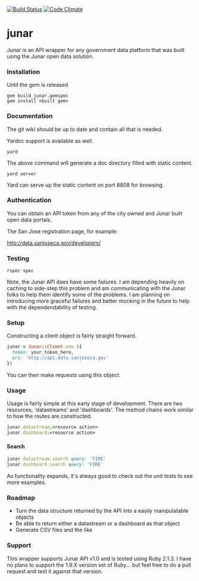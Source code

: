[![Build Status](https://travis-ci.org/howdoicomputer/junar.svg?branch=master)](https://travis-ci.org/howdoicomputer/junar)
[![Code Climate](https://codeclimate.com/github/howdoicomputer/junar/badges/gpa.svg)](https://codeclimate.com/github/howdoicomputer/junar)

junar
====

Junar is an API wrapper for any government data platform that was built using the Junar open data solution.

### Installation

Until the gem is released

    gem build junar.gemspec
    gem install <built gem>

### Documentation

The git wiki should be up to date and contain all that is needed. 

Yardoc support is available as well.

    yard

The above command will generate a doc directory filled with static content.

    yard server

Yard can serve up the static content on port 8808 for browsing.

### Authentication

You can obtain an API token from any of the city owned and Junar built open data portals.

The San Jose registration page, for example: 

http://data.sanjoseca.gov/developers/

### Testing

    rspec spec

Note, the Junar API does have some failures. I am depending heavily on caching to side-step this problem and am communicating with the Junar folks to help them identify some of the problems. I am planning on introducing more graceful failures and better mocking in the future to help with the dependendability of testing.

### Setup 

Constructing a client object is fairly straight forward.

```ruby
junar = Junar::Client.new ({
  token: your_token_here,
  uri: 'http://api.data.sanjoseca.gov'
}) 
```

You can then make requests using this object.

### Usage

Usage is fairly simple at this early stage of development. There are two resources, 'datastreams' and 'dashboards'. The method chains work similar to how the routes are constructed.

```ruby
junar.datastream.<resource action>
junar.dashboard.<resource action>
```

#### Search

```ruby
junar.datastream.search query: 'FIRE'
junar.dashboard.search query: 'FIRE'
```

As functionality expands, it's always good to check out the unit tests to see more examples.

### Roadmap

* Turn the data structure returned by the API into a easily manipulatable objects
* Be able to return either a datastream or a dashboard as that object
* Generate CSV files and the like

### Support

This wrapper supports Junar API v1.0 and is tested using Ruby 2.1.3. I have no plans to support the 1.9.X version set of Ruby... but feel free to do a pull request and test it against that version.

